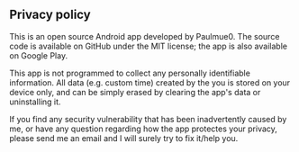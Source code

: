 ## Privacy policy
This is an open source Android app developed by Paulmue0. The source code is available on GitHub under the MIT license; the app is also available on Google Play.

This app is not programmed to collect any personally identifiable information. All data (e.g. custom time) created by the you is stored on your device only, and can be simply erased by clearing the app's data or uninstalling it.

If you find any security vulnerability that has been inadvertently caused by me, or have any question regarding how the app protectes your privacy, please send me an email and I will surely try to fix it/help you.
